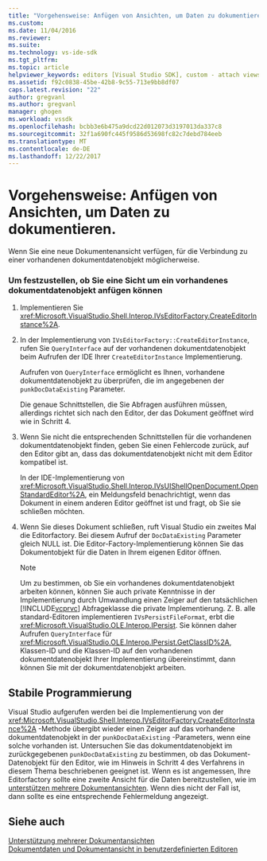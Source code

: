 ```yaml
---
title: "Vorgehensweise: Anfügen von Ansichten, um Daten zu dokumentieren | Microsoft Docs"
ms.custom: 
ms.date: 11/04/2016
ms.reviewer: 
ms.suite: 
ms.technology: vs-ide-sdk
ms.tgt_pltfrm: 
ms.topic: article
helpviewer_keywords: editors [Visual Studio SDK], custom - attach views to document data
ms.assetid: f92c0838-45be-42b8-9c55-713e9bb8df07
caps.latest.revision: "22"
author: gregvanl
ms.author: gregvanl
manager: ghogen
ms.workload: vssdk
ms.openlocfilehash: bcbb3e6b475a9dcd22d012073d3197013da337c8
ms.sourcegitcommit: 32f1a690fc445f9586d53698fc82c7debd784eeb
ms.translationtype: MT
ms.contentlocale: de-DE
ms.lasthandoff: 12/22/2017
---
```

# <a name="how-to-attach-views-to-document-data"></a>Vorgehensweise: Anfügen von Ansichten, um Daten zu dokumentieren.
Wenn Sie eine neue Dokumentenansicht verfügen, für die Verbindung zu einer vorhandenen dokumentdatenobjekt möglicherweise.  
  
### <a name="to-determine-if-you-can-attach-a-view-to-an-existing-document-data-object"></a>Um festzustellen, ob Sie eine Sicht um ein vorhandenes dokumentdatenobjekt anfügen können  
  
1.  Implementieren Sie <xref:Microsoft.VisualStudio.Shell.Interop.IVsEditorFactory.CreateEditorInstance%2A>.  
  
2.  In der Implementierung von `IVsEditorFactory::CreateEditorInstance`, rufen Sie `QueryInterface` auf der vorhandenen dokumentdatenobjekt beim Aufrufen der IDE Ihrer `CreateEditorInstance` Implementierung.  
  
     Aufrufen von `QueryInterface` ermöglicht es Ihnen, vorhandene dokumentdatenobjekt zu überprüfen, die im angegebenen der `punkDocDataExisting` Parameter.  
  
     Die genaue Schnittstellen, die Sie Abfragen ausführen müssen, allerdings richtet sich nach den Editor, der das Dokument geöffnet wird wie in Schritt 4.  
  
3.  Wenn Sie nicht die entsprechenden Schnittstellen für die vorhandenen dokumentdatenobjekt finden, geben Sie einen Fehlercode zurück, auf den Editor gibt an, dass das dokumentdatenobjekt nicht mit dem Editor kompatibel ist.  
  
     In der IDE-Implementierung von <xref:Microsoft.VisualStudio.Shell.Interop.IVsUIShellOpenDocument.OpenStandardEditor%2A>, ein Meldungsfeld benachrichtigt, wenn das Dokument in einem anderen Editor geöffnet ist und fragt, ob Sie sie schließen möchten.  
  
4.  Wenn Sie dieses Dokument schließen, ruft Visual Studio ein zweites Mal die Editorfactory. Bei diesem Aufruf der `DocDataExisting` Parameter gleich NULL ist. Die Editor-Factory-Implementierung können Sie das Dokumentobjekt für die Daten in Ihrem eigenen Editor öffnen.  
  
    > [!NOTE]
    >  Um zu bestimmen, ob Sie ein vorhandenes dokumentdatenobjekt arbeiten können, können Sie auch private Kenntnisse in der Implementierung durch Umwandlung einen Zeiger auf den tatsächlichen [!INCLUDE[vcprvc](../code-quality/includes/vcprvc_md.md)] Abfrageklasse die private Implementierung. Z. B. alle standard-Editoren implementieren `IVsPersistFileFormat`, erbt die <xref:Microsoft.VisualStudio.OLE.Interop.IPersist>. Sie können daher Aufrufen `QueryInterface` für <xref:Microsoft.VisualStudio.OLE.Interop.IPersist.GetClassID%2A>, Klassen-ID und die Klassen-ID auf den vorhandenen dokumentdatenobjekt Ihrer Implementierung übereinstimmt, dann können Sie mit der dokumentdatenobjekt arbeiten.  
  
## <a name="robust-programming"></a>Stabile Programmierung  
 Visual Studio aufgerufen werden bei die Implementierung von der <xref:Microsoft.VisualStudio.Shell.Interop.IVsEditorFactory.CreateEditorInstance%2A> -Methode übergibt wieder einen Zeiger auf das vorhandene dokumentdatenobjekt in der `punkDocDataExisting` -Parameters, wenn eine solche vorhanden ist. Untersuchen Sie das dokumentdatenobjekt im zurückgegebenen `punkDocDataExisting` zu bestimmen, ob das Dokument-Datenobjekt für den Editor, wie im Hinweis in Schritt 4 des Verfahrens in diesem Thema beschriebenen geeignet ist. Wenn es ist angemessen, Ihre Editorfactory sollte eine zweite Ansicht für die Daten bereitzustellen, wie im [unterstützen mehrere Dokumentansichten](../extensibility/supporting-multiple-document-views.md). Wenn dies nicht der Fall ist, dann sollte es eine entsprechende Fehlermeldung angezeigt.  
  
## <a name="see-also"></a>Siehe auch  
 [Unterstützung mehrerer Dokumentansichten](../extensibility/supporting-multiple-document-views.md)   
 [Dokumentdaten und Dokumentansicht in benutzerdefinierten Editoren](../extensibility/document-data-and-document-view-in-custom-editors.md)